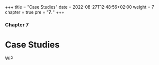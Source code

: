 +++
title = "Case Studies"
date = 2022-08-27T12:48:56+02:00
weight = 7
chapter = true
pre = "<b>7. </b>"
+++

### Chapter 7

# Case Studies

WIP